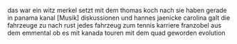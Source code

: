 
das war ein witz
merkel setzt mit dem thomas koch nach
sie haben gerade in panama kanal
[Musik]
diskussionen und hannes jaenicke
carolina galt
die fahrzeuge zu nach rust jedes
fahrzeug zum tennis karriere franzobel
aus dem emmental ob es mit kanada touren
mit dem quad geworden
evolution
